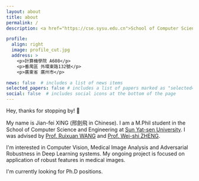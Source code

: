 ```yaml
---
layout: about
title: about
permalink: /
description: <a href="https://cse.sysu.edu.cn">School of Computer Science and Engineering</a>. Sun Yat-sen University.

profile:
  align: right
  image: profile_cut.jpg
  address: >
    <p>計算機學院 A608</p>
    <p>番禺區 外環東路132號</p>
    <p>廣東省 廣州市</p>

news: false  # includes a list of news items
selected_papers: false # includes a list of papers marked as "selected={true}"
social: false  # includes social icons at the bottom of the page
---
```


Hey, thanks for stopping by! 👋

My name is Jian-fei XING (邢劍飛 in Chinese). I am a M.Phil student in the School of Computer Science and Engineering at [Sun Yat-sen University](https://www.sysu.edu.cn). I was advised by [Prof. Ruixuan WANG](http://www.isee-ai.cn/~wangruixuan/) and [Prof. Wei-shi ZHENG](https://www.isee-ai.cn/~zhwshi/).

I'm interested in Computer Vision, Medical Image Analysis and Adversarial Robustness in Deep Learning systems. My ongoing project is focused on application of robust features in medical images.

I'm currently looking for Ph.D positions.